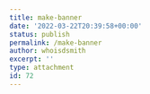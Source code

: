 ```yaml
---
title: make-banner
date: '2022-03-22T20:39:58+00:00'
status: publish
permalink: /make-banner
author: whoisdsmith
excerpt: ''
type: attachment
id: 72
---
```

<!DOCTYPE html PUBLIC "-//W3C//DTD HTML 4.0 Transitional//EN" "http://www.w3.org/TR/REC-html40/loose.dtd">
<?xml encoding="UTF-8">
